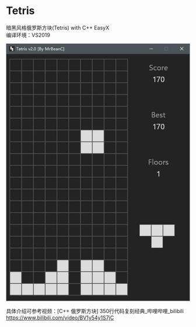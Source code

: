 # Tetris
暗黑风格俄罗斯方块(Tetris) with C++ EasyX  
编译环境：VS2019

![image](https://github.com/MrBeanCpp/Tetris/blob/main/show.jpg)  

具体介绍可参考视频：[C++ 俄罗斯方块] 350行代码复刻经典_哔哩哔哩_bilibili  
https://www.bilibili.com/video/BV1y54y1S7jC
